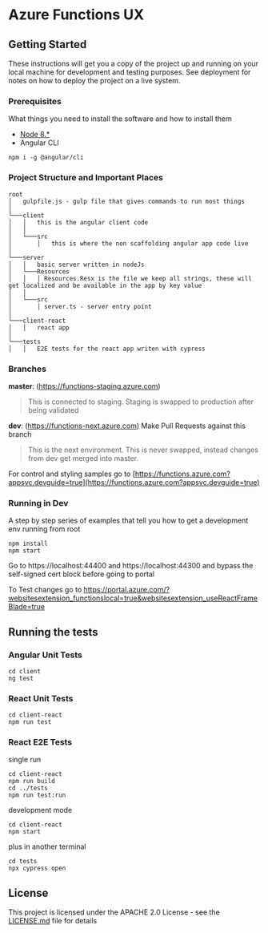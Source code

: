 # Azure Functions UX

## Getting Started

These instructions will get you a copy of the project up and running on your local machine for development and testing purposes. See deployment for notes on how to deploy the project on a live system.

### Prerequisites

What things you need to install the software and how to install them

- [Node 8.\*](https://nodejs.org/en/download/)
- Angular CLI

```
npm i -g @angular/cli
```

### Project Structure and Important Places

```
root
│   gulpfile.js - gulp file that gives commands to run most things
│
└───client
│   │   this is the angular client code
│   │
│   └───src
│       │   this is where the non scaffolding angular app code live
│
└───server
│   │   basic server written in nodeJs
│   └───Resources
│   │   │ Resources.Resx is the file we keep all strings, these will get localized and be available in the app by key value
│   │
│   └───src
│       │ server.ts - server entry point
│
└───client-react
│   │   react app
│
└───tests
│   │   E2E tests for the react app writen with cypress
```

### Branches

**master**: (https://functions-staging.azure.com)

> This is connected to staging. Staging is swapped to production after being validated

**dev**: (https://functions-next.azure.com) Make Pull Requests against this branch

> This is the next environment. This is never swapped, instead changes from dev get merged into master.

For control and styling samples go to [https://functions.azure.com?appsvc.devguide=true](https://functions.azure.com?appsvc.devguide=true)

### Running in Dev

A step by step series of examples that tell you how to get a development env running
from root

```
npm install
npm start
```

Go to https://localhost:44400 and https://localhost:44300 and bypass the self-signed cert block before going to portal

To Test changes go to https://portal.azure.com/?websitesextension_functionslocal=true&websitesextension_useReactFrameBlade=true

## Running the tests

### Angular Unit Tests

```
cd client
ng test
```

### React Unit Tests

```
cd client-react
npm run test
```

### React E2E Tests

single run

```
cd client-react
npm run build
cd ../tests
npm run test:run

```

development mode

```
cd client-react
npm start

```

plus in another terminal

```
cd tests
npx cypress open
```

## License

This project is licensed under the APACHE 2.0 License - see the [LICENSE.md](LICENSE.md) file for details
